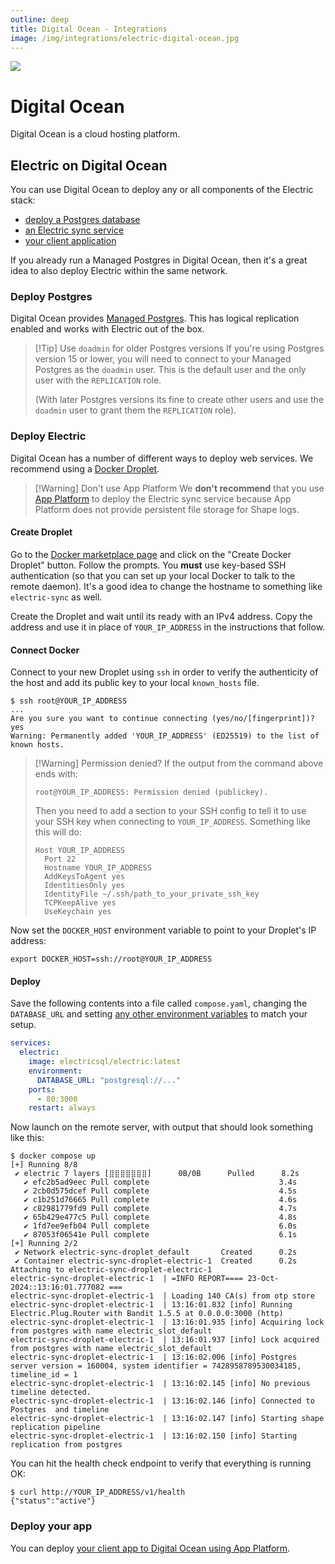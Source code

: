 ```yaml
---
outline: deep
title: Digital Ocean - Integrations
image: /img/integrations/electric-digital-ocean.jpg
---
```


<img src="/img/integrations/digital-ocean.svg" class="product-icon" />

# Digital Ocean

Digital Ocean is a cloud hosting platform.

## Electric on Digital Ocean

You can use Digital Ocean to deploy any or all components of the Electric stack:

- [deploy a Postgres database](#deploy-postgres)
- [an Electric sync service](#deploy-electric)
- [your client application](#deploy-your-app)

If you already run a Managed Postgres in Digital Ocean, then it's a great idea to also deploy Electric within the same network.

### Deploy Postgres

Digital Ocean provides [Managed Postgres](https://docs.digitalocean.com/products/databases/postgresql/). This has logical replication enabled and works with Electric out of the box.

> [!Tip] Use <code>doadmin</code> for older Postgres versions
> If you're using Postgres version 15 or lower, you will need to connect to your Managed Postgres as the `doadmin` user. This is the default user and the only user with the `REPLICATION` role.
>
> (With later Postgres versions its fine to create other users and use the `doadmin` user to grant them the `REPLICATION` role).

### Deploy Electric

Digital Ocean has a number of different ways to deploy web services. We recommend using a [Docker Droplet](https://marketplace.digitalocean.com/apps/docker).

> [!Warning] Don't use App Platform
> We **don't recommend** that you use [App Platform](https://docs.digitalocean.com/products/app-platform/) to deploy the Electric sync service because App Platform does not provide persistent file storage for Shape logs.

#### Create Droplet

Go to the [Docker marketplace page](https://marketplace.digitalocean.com/apps/docker) and click on the "Create Docker Droplet" button. Follow the prompts. You **must** use key-based SSH authentication (so that you can set up your local Docker to talk to the remote daemon). It's a good idea to change the hostname to something like `electric-sync` as well.

Create the Droplet and wait until its ready with an IPv4 address. Copy the address and use it in place of `YOUR_IP_ADDRESS` in the instructions that follow.

#### Connect Docker

Connect to your new Droplet using `ssh` in order to verify the authenticity of the host and add its public key to your local `known_hosts` file.

```console
$ ssh root@YOUR_IP_ADDRESS
...
Are you sure you want to continue connecting (yes/no/[fingerprint])? yes
Warning: Permanently added 'YOUR_IP_ADDRESS' (ED25519) to the list of known hosts.
```

> [!Warning] Permission denied?
> If the output from the command above ends with:
>
>     root@YOUR_IP_ADDRESS: Permission denied (publickey).
>
> Then you need to add a section to your SSH config to tell it to use your SSH key
> when connecting to `YOUR_IP_ADDRESS`. Something like this will do:
>
> ```
> Host YOUR_IP_ADDRESS
>   Port 22
>   Hostname YOUR_IP_ADDRESS
>   AddKeysToAgent yes
>   IdentitiesOnly yes
>   IdentityFile ~/.ssh/path_to_your_private_ssh_key
>   TCPKeepAlive yes
>   UseKeychain yes
> ```

Now set the `DOCKER_HOST` environment variable to point to your Droplet's IP address:

```shell
export DOCKER_HOST=ssh://root@YOUR_IP_ADDRESS
```

#### Deploy

Save the following contents into a file called `compose.yaml`, changing the `DATABASE_URL` and setting [any other environment variables](/docs/api/config) to match your setup.

```yaml
services:
  electric:
    image: electricsql/electric:latest
    environment:
      DATABASE_URL: "postgresql://..."
    ports:
      - 80:3000
    restart: always
```

Now launch on the remote server, with output that should look something like this:

```console
$ docker compose up
[+] Running 8/8
 ✔ electric 7 layers [⣿⣿⣿⣿⣿⣿⣿]      0B/0B      Pulled      8.2s
   ✔ efc2b5ad9eec Pull complete                             3.4s
   ✔ 2cb0d575dcef Pull complete                             4.5s
   ✔ c1b251d76665 Pull complete                             4.6s
   ✔ c82981779fd9 Pull complete                             4.7s
   ✔ 65b429e477c5 Pull complete                             4.8s
   ✔ 1fd7ee9efb04 Pull complete                             6.0s
   ✔ 87053f06541e Pull complete                             6.1s
[+] Running 2/2
 ✔ Network electric-sync-droplet_default       Created      0.2s
 ✔ Container electric-sync-droplet-electric-1  Created      0.2s
Attaching to electric-sync-droplet-electric-1
electric-sync-droplet-electric-1  | =INFO REPORT==== 23-Oct-2024::13:16:01.777082 ===
electric-sync-droplet-electric-1  | Loading 140 CA(s) from otp store
electric-sync-droplet-electric-1  | 13:16:01.832 [info] Running Electric.Plug.Router with Bandit 1.5.5 at 0.0.0.0:3000 (http)
electric-sync-droplet-electric-1  | 13:16:01.935 [info] Acquiring lock from postgres with name electric_slot_default
electric-sync-droplet-electric-1  | 13:16:01.937 [info] Lock acquired from postgres with name electric_slot_default
electric-sync-droplet-electric-1  | 13:16:02.006 [info] Postgres server version = 160004, system identifier = 7428958789530034185, timeline_id = 1
electric-sync-droplet-electric-1  | 13:16:02.145 [info] No previous timeline detected.
electric-sync-droplet-electric-1  | 13:16:02.146 [info] Connected to Postgres  and timeline
electric-sync-droplet-electric-1  | 13:16:02.147 [info] Starting shape replication pipeline
electric-sync-droplet-electric-1  | 13:16:02.150 [info] Starting replication from postgres
```

You can hit the health check endpoint to verify that everything is running OK:

```console
$ curl http://YOUR_IP_ADDRESS/v1/health
{"status":"active"}
```

### Deploy your app

You can deploy [your client app to Digital Ocean using App Platform](https://www.digitalocean.com/community/tutorials/how-to-deploy-a-static-website-to-the-cloud-with-digitalocean-app-platform).